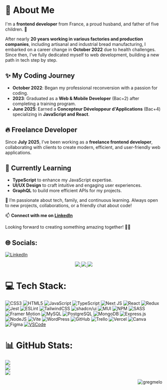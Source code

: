 # 💫 About Me  

I'm a **frontend developer** from France, a proud husband, and father of five children. 🚀  

After nearly **20 years working in various factories and production companies**, including artisanal and industrial bread manufacturing, I embarked on a career change in **October 2022** due to health challenges. Since then, I've fully dedicated myself to web development, building a new path in tech step by step.

## ✨ My Coding Journey  
- **October 2022**: Began my professional reconversion with a passion for coding.  
- **2023**: Graduated as a **Web & Mobile Developer** (Bac+2) after completing a training program.  
- **June 2025**: Earned a **Concepteur Développeur d'Applications** (Bac+4) specializing in **JavaScript and React**.  

## 🔥 Freelance Developer  
Since **July 2025**, I’ve been working as a **freelance frontend developer**, collaborating with clients to create modern, efficient, and user-friendly web applications.

## 🌱 Currently Learning  
- **TypeScript** to enhance my JavaScript expertise.  
- **UI/UX Design** to craft intuitive and engaging user experiences.  
- **GraphQL** to build more efficient APIs for my projects.

💬 I’m passionate about tech, family, and continuous learning. Always open to new projects, collaborations, or a friendly chat about code!  

📫 **Connect with me on [LinkedIn](https://www.linkedin.com/in/gregory-vericel)**  

Looking forward to creating something amazing together! 🙌✨  

## 🌐 Socials:
[![LinkedIn](https://img.shields.io/badge/LinkedIn-%230077B5.svg?logo=linkedin&logoColor=white)](https://www.linkedin.com/in/gregory-vericel/)
<div align="center"> 
  <a href="mailto:gregoryvericel6@gmail.com">
    <img src="https://img.shields.io/badge/Gmail-333333?style=for-the-badge&logo=gmail&logoColor=red" />
  </a>
  <a href="https://www.linkedin.com/in/gregory-vericel/" target="_blank">
    <img src="https://img.shields.io/badge/LinkedIn-0077B5?style=for-the-badge&logo=linkedin&logoColor=white" target="_blank" />
  </a>
  <a href="https://vericelgregory.fr/" target="_blank">
     <img src="https://img.shields.io/badge/Portfolio-FF5722?style=for-the-badge&logo=todoist&logoColor=white" target="_blank" />
  </a>
</div> 

# 💻 Tech Stack:
![CSS3](https://img.shields.io/badge/css3-%231572B6.svg?style=for-the-badge&logo=css3&logoColor=white) ![HTML5](https://img.shields.io/badge/html5-%23E34F26.svg?style=for-the-badge&logo=html5&logoColor=white) ![JavaScript](https://img.shields.io/badge/javascript-%23323330.svg?style=for-the-badge&logo=javascript&logoColor=%23F7DF1E) ![TypeScript](https://img.shields.io/badge/typescript-%23007ACC.svg?style=for-the-badge&logo=typescript&logoColor=white) ![Next JS](https://img.shields.io/badge/Next-black?style=for-the-badge&logo=next.js&logoColor=white) ![React](https://img.shields.io/badge/react-%2320232a.svg?style=for-the-badge&logo=react&logoColor=%2361DAFB) ![Redux](https://img.shields.io/badge/redux-%23593d88.svg?style=for-the-badge&logo=redux&logoColor=white) ![Jest](https://img.shields.io/badge/Jest-C21325?style=for-the-badge&logo=jest&logoColor=white) ![ESLint](https://img.shields.io/badge/ESLint-4B3263?style=for-the-badge&logo=eslint&logoColor=white) ![TailwindCSS](https://img.shields.io/badge/tailwindcss-%2338B2AC.svg?style=for-the-badge&logo=tailwind-css&logoColor=white) ![shadcn/ui](https://img.shields.io/badge/shadcn/ui-000000?style=for-the-badge&logo=radixui&logoColor=white)  ![MUI](https://img.shields.io/badge/MUI-%230081CB.svg?style=for-the-badge&logo=mui&logoColor=white) ![NPM](https://img.shields.io/badge/NPM-%23CB3837.svg?style=for-the-badge&logo=npm&logoColor=white) ![SASS](https://img.shields.io/badge/SASS-hotpink.svg?style-for-the-badge&logo=SASS&logoColor=white) ![Framer Motion](https://img.shields.io/badge/Framer_Motion-0055FF?style-for-the-badge&logo=framer&logoColor=white) ![MySQL](https://img.shields.io/badge/mysql-4479A1.svg?style-for-the-badge&logo=mysql&logoColor=white) ![PostgreSQL](https://img.shields.io/badge/PostgreSQL-316192?style-for-the-badge&logo=postgresql&logoColor=white) ![MongoDB](https://img.shields.io/badge/MongoDB-%234ea94b.svg?style-for-the-badge&logo=mongodb&logoColor=white) ![Express.js](https://img.shields.io/badge/express.js-%23404d59.svg?style-for-the-badge&logo=express&logoColor=%2361DAFB) ![NodeJS](https://img.shields.io/badge/node.js-6DA55F?style-for-the-badge&logo=node.js&logoColor=white) ![Vite](https://img.shields.io/badge/Vite-%23646CFF.svg?style-for-the-badge&logo=vite&logoColor=white) ![WordPress](https://img.shields.io/badge/WordPress-%23117AC9.svg?style=for-the-badge&logo=wordpress&logoColor=white) ![GitHub](https://img.shields.io/badge/github-%23121011.svg?style-for-the-badge&logo=github&logoColor=white) ![Trello](https://img.shields.io/badge/Trello-%23026AA7.svg?style-for-the-badge&logo=Trello&logoColor=white) ![Vercel](https://img.shields.io/badge/vercel-%23000000.svg?style-for-the-badge&logo=vercel&logoColor=white) ![Canva](https://img.shields.io/badge/Canva-%2300C4CC.svg?style-for-the-badge&logo=Canva&logoColor=white) ![Figma](https://img.shields.io/badge/figma-%23F24E1E.svg?style-for-the-badge&logo=figma&logoColor=white) [![VSCode](https://img.shields.io/badge/-visualstudiocode-007ACC?style=for-the-badge&logo=visualstudiocode&logoColor=white)](https://code.visualstudio.com/)

# 📊 GitHub Stats:
![](https://github-readme-stats.vercel.app/api?username=gregmelo&theme=dark&hide_border=false&include_all_commits=false&count_private=false)<br/>
![](https://github-readme-streak-stats.herokuapp.com/?user=gregmelo&theme=dark&hide_border=false)<br/>
![](https://github-readme-stats.vercel.app/api/top-langs/?username=gregmelo&theme=dark&hide_border=false&include_all_commits=false&count_private=true&layout=compact)


<p align="right"> <img src= "https://komarev.com/ghpvc/?username=gregmelo&label=Visitors&color=0084ff&style=flat" alt="gregmelo" /> </p>
<!-- Proudly created with GPRM ( https://gprm.itsvg.in ) -->